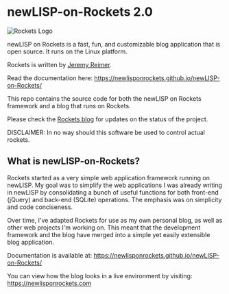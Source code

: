 newLISP-on-Rockets 2.0
======================

![Rockets Logo](images/newlisp-rockets-picture-small.jpg)

newLISP on Rockets is a fast, fun, and customizable blog application that is open source. It runs on the Linux platform.

Rockets is written by [Jeremy Reimer](https://jeremyreimer.com).

Read the documentation here: https://newlisponrockets.github.io/newLISP-on-Rockets/

This repo contains the source code for both the newLISP on Rockets framework and a blog that runs on Rockets.

Please check the [Rockets blog](https://newlisponrockets.com) for updates on the status of the project.

DISCLAIMER: In no way should this software be used to control actual rockets.  

What is newLISP-on-Rockets?
---------------------------

Rockets started as a very simple web application framework running on newLISP.  My goal was to simplify the web applications I was already writing in newLISP by consolidating a bunch of useful functions for both front-end (jQuery) and back-end (SQLite) operations.  The emphasis was on simplicity and code conciseness.

Over time, I've adapted Rockets for use as my own personal blog, as well as other web projects I'm working on. This meant that the development framework and the blog have merged into a simple yet easily extensible blog application. 

Documentation is available at: https://newlisponrockets.github.io/newLISP-on-Rockets/

You can view how the blog looks in a live environment by visiting: https://newlisponrockets.com

